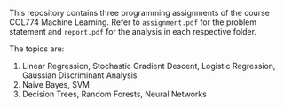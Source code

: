 This repository contains three programming assignments of the course COL774 Machine Learning. Refer to `assignment.pdf` for the problem statement and `report.pdf` for the analysis in each respective folder.

The topics are:
1. Linear Regression, Stochastic Gradient Descent, Logistic Regression, Gaussian Discriminant Analysis
2. Naive Bayes, SVM
3. Decision Trees, Random Forests, Neural Networks